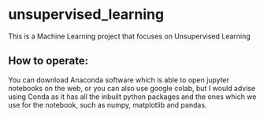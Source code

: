 # unsupervised_learning
This is a Machine Learning project that focuses on Unsupervised Learning

## How to operate:
You can download Anaconda software which is able to open jupyter notebooks on the web, or you can also use google colab, but I would advise using Conda as it has all the inbuilt python packages and the ones which we use for the notebook, such as numpy, matplotlib and pandas.
